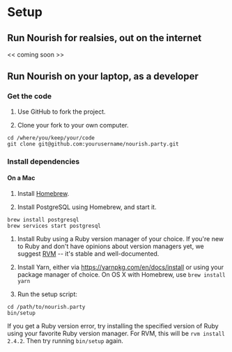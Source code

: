 # Setup

## Run Nourish for realsies, out on the internet

<< coming soon >>

## Run Nourish on your laptop, as a developer

### Get the code

1. Use GitHub to fork the project.

1. Clone your fork to your own computer.

 ```
 cd /where/you/keep/your/code
 git clone git@github.com:yourusername/nourish.party.git
 ```

### Install dependencies

#### On a Mac

1. Install [Homebrew](https://brew.sh).

1. Install PostgreSQL using Homebrew, and start it.

```
brew install postgresql
brew services start postgresql
```

1. Install Ruby using a Ruby version manager of your choice. If you're new to
 Ruby and don't have opinions about version managers yet, we suggest
 [RVM](https://rvm.io) -- it's stable and well-documented.

1. Install Yarn, either via https://yarnpkg.com/en/docs/install or using your package manager of choice. On OS X with Homebrew, use `brew install yarn`
1. Run the setup script:

 ```
 cd /path/to/nourish.party
 bin/setup
 ```

 If you get a Ruby version error, try installing the specified version of Ruby
 using your favorite Ruby version manager. For RVM, this will be
 `rvm install 2.4.2`. Then try running `bin/setup` again.
